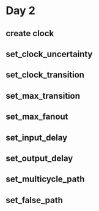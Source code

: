 # Day 2

## create clock

## set_clock_uncertainty

## set_clock_transition

## set_max_transition

## set_max_fanout

## set_input_delay

## set_output_delay

## set_multicycle_path

## set_false_path

